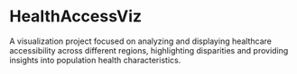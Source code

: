 # HealthAccessViz
A visualization project focused on analyzing and displaying healthcare accessibility across different regions, highlighting disparities and providing insights into population health characteristics.
